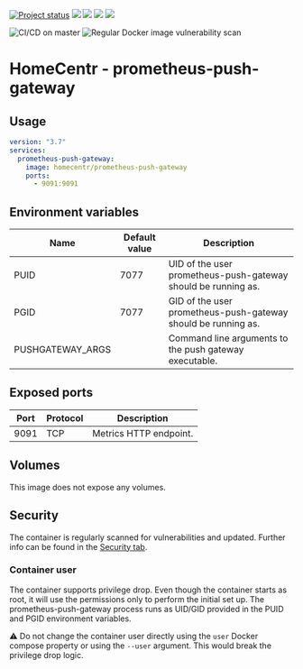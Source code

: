 [![Project status](https://badgen.net/badge/project%20status/stable%20%26%20actively%20maintaned?color=green)](https://github.com/homecentr/docker-prometheus-push-gateway/graphs/commit-activity) [![](https://badgen.net/github/label-issues/homecentr/docker-prometheus-push-gateway/bug?label=open%20bugs&color=green)](https://github.com/homecentr/docker-prometheus-push-gateway/labels/bug) [![](https://badgen.net/github/release/homecentr/docker-prometheus-push-gateway)](https://hub.docker.com/repository/docker/homecentr/prometheus-push-gateway)
[![](https://badgen.net/docker/pulls/homecentr/prometheus-push-gateway)](https://hub.docker.com/repository/docker/homecentr/prometheus-push-gateway) 
[![](https://badgen.net/docker/size/homecentr/prometheus-push-gateway)](https://hub.docker.com/repository/docker/homecentr/prometheus-push-gateway)

![CI/CD on master](https://github.com/homecentr/docker-prometheus-push-gateway/workflows/CI/CD%20on%20master/badge.svg)
![Regular Docker image vulnerability scan](https://github.com/homecentr/docker-prometheus-push-gateway/workflows/Regular%20Docker%20image%20vulnerability%20scan/badge.svg)


# HomeCentr - prometheus-push-gateway

## Usage

```yml
version: "3.7"
services:
  prometheus-push-gateway:
    image: homecentr/prometheus-push-gateway
    ports:
      - 9091:9091
```

## Environment variables

| Name | Default value | Description |
|------|---------------|-------------|
| PUID | 7077 | UID of the user prometheus-push-gateway should be running as. |
| PGID | 7077 | GID of the user prometheus-push-gateway should be running as. |
| PUSHGATEWAY_ARGS | | Command line arguments to the push gateway executable. |

## Exposed ports

| Port | Protocol | Description |
|------|------|-------------|
| 9091 | TCP | Metrics HTTP endpoint. |

## Volumes

This image does not expose any volumes.

## Security
The container is regularly scanned for vulnerabilities and updated. Further info can be found in the [Security tab](https://github.com/homecentr/docker-prometheus-push-gateway/security).

### Container user
The container supports privilege drop. Even though the container starts as root, it will use the permissions only to perform the initial set up. The prometheus-push-gateway process runs as UID/GID provided in the PUID and PGID environment variables.

:warning: Do not change the container user directly using the `user` Docker compose property or using the `--user` argument. This would break the privilege drop logic.